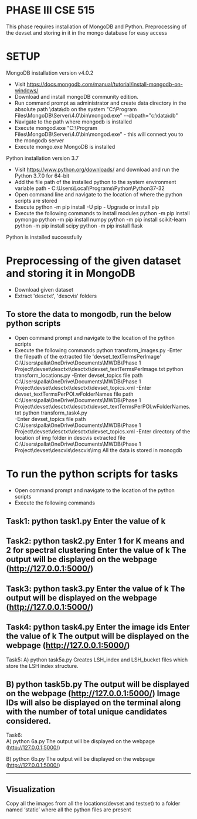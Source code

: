 PHASE III CSE 515
==================

This phase requires installation of MongoDB and Python.
Preprocessing of the devset and storing in it in the mongo database for easy access

SETUP
========

MongoDB installation version v4.0.2

  - Visit https://docs.mongodb.com/manual/tutorial/install-mongodb-on-windows/
  - Download and install mongoDB community edition.
  - Run command prompt as administrator and create data directory in the absolute path \data\db on the system
        "C:\Program Files\MongoDB\Server\4.0\bin\mongod.exe" --dbpath="c:\data\db"
  - Navigate to the path where mongodb is installed
  - Execute mongod.exe "C:\Program Files\MongoDB\Server\4.0\bin\mongod.exe" - this will connect you to the mongodb server
  - Execute mongo.exe
MongoDB is installed


Python installation version 3.7
  
   - Visit https://www.python.org/downloads/ and download and run the Python 3.7.0 for 64-bit
   - Add the file path of the installed python to the system environment variable path - C:\Users\Local\Programs\Python\Python37-32
   - Open command line and navigate to the location of where the python scripts are stored
   - Execute python -m pip install -U pip - Upgrade or install pip
   - Execute the following commands to install modules
                python -m pip install pymongo
                python -m pip install numpy
                python -m pip install scikit-learn
            python -m pip install scipy
            python -m pip install flask


Python is installed successfully



Preprocessing of the given dataset and storing it in MongoDB
===========================================================


- Download given dataset
- Extract 'desctxt', 'descvis' folders




To store the data to mongodb, run the below python scripts
----------------------------------------------------------




- Open command prompt and navigate to the location of the python scripts
-  Execute the following commands
                python transform_images.py -Enter the filepath of the extracted file 'devset_textTermsPerImage' C:\Users\palla\OneDrive\Documents\MWDB\Phase 1 Project\devset\desctxt\desctxt\devset_textTermsPerImage.txt
        python transform_locations.py 
                -Enter devset_topics file path C:\Users\palla\OneDrive\Documents\MWDB\Phase 1 Project\devset\desctxt\desctxt\devset_topics.xml
                -Enter devset_textTermsPerPOI.wFolderNames file path C:\Users\palla\OneDrive\Documents\MWDB\Phase 1 Project\devset\desctxt\desctxt\devset_textTermsPerPOI.wFolderNames.txt
        python transform_task4.py  
                -Enter devset_topics file path C:\Users\palla\OneDrive\Documents\MWDB\Phase 1 Project\devset\desctxt\desctxt\devset_topics.xml
                -Enter directory of the location of img folder in descvis extracted file C:\Users\palla\OneDrive\Documents\MWDB\Phase 1 Project\devset\descvis\descvis\img
All the data is stored in monogdb


To run the python scripts for tasks
=====================================================




- Open command prompt and navigate to the location of the python scripts
- Execute the following commands


Task1:  python task1.py
Enter the value of k 
------------------------------------------------------------------------------------------------
Task2:  python task2.py 
Enter 1 for K means and 2 for spectral clustering
Enter the value of k
The output will be displayed on the webpage (http://127.0.0.1:5000/)
------------------------------------------------------------------------------------------------
Task3:  python task3.py 
Enter the value of k
The output will be displayed on the webpage (http://127.0.0.1:5000/)
------------------------------------------------------------------------------------------------
Task4:  python task4.py 
Enter the image ids
Enter the value of k
The output will be displayed on the webpage (http://127.0.0.1:5000/)
------------------------------------------------------------------------------------------------
Task5:
A) python task5a.py <L> <K>
Creates LSH_index and LSH_bucket files which store the LSH index structure.


B) python task5b.py <query imageID> <T>
The output will be displayed on the webpage (http://127.0.0.1:5000/)
Image IDs will also be displayed on the terminal along with the number of total unique candidates considered.
------------------------------------------------------------------------------------------------
Task6:  
A)      python 6a.py
The output will be displayed on the webpage (http://127.0.0.1:5000/)


B)      python 6b.py
The output will be displayed on the webpage (http://127.0.0.1:5000/)


------------------------------------------------------------------------------------------------


Visualization
------------------------------
Copy all the images from all the locations(devset and testset) to a folder named ‘static’ where all the python files are present

